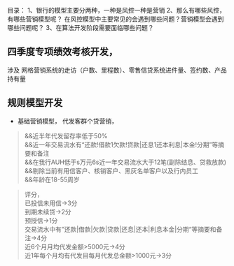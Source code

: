 目录：
1、银行的模型主要分两种，一种是风控一种是营销
2、那么有哪些风控，有哪些营销模型呢？ 在风控模型中主要常见的会遇到哪些问题？营销模型会遇到哪些问题呢？
3、在算法开发阶段需要面临哪些问题？


## 四季度专项绩效考核开发，
涉及 网格营销系统的走访（户数、里程数）、零售信贷系统进件量、签约数、产品持有量


## 规则模型开发
- 基础营销模型，  代发客群个贷营销，
>&&近半年代发留存率低于50%
</br>&&近一年交易流水有“还款!借款1欠款!贷款|还息1还本利息|本金!分期”等摘要和备注
</br>&&在我行AUH低于s万元6s近一年交易流水大于12笔(副除结息、贷救放款)
</br>&&剔除当前有用信客户、核销客户、黑灰名单客户以及行内员工
</br>&&年龄在18-55周岁

>评分，
</br>已投信未用信->3分
</br>到期未续贷->2分
</br>预授信->1分
</br>交易流水中有”还款|借款|欠款|贷款|还息|还本|利息本金|分期“等摘要和备注->4分
</br>近6个月月均代发金额>5000元->4分
</br>近1年每个月均有代发目每月代发总金额>1000元->3分
